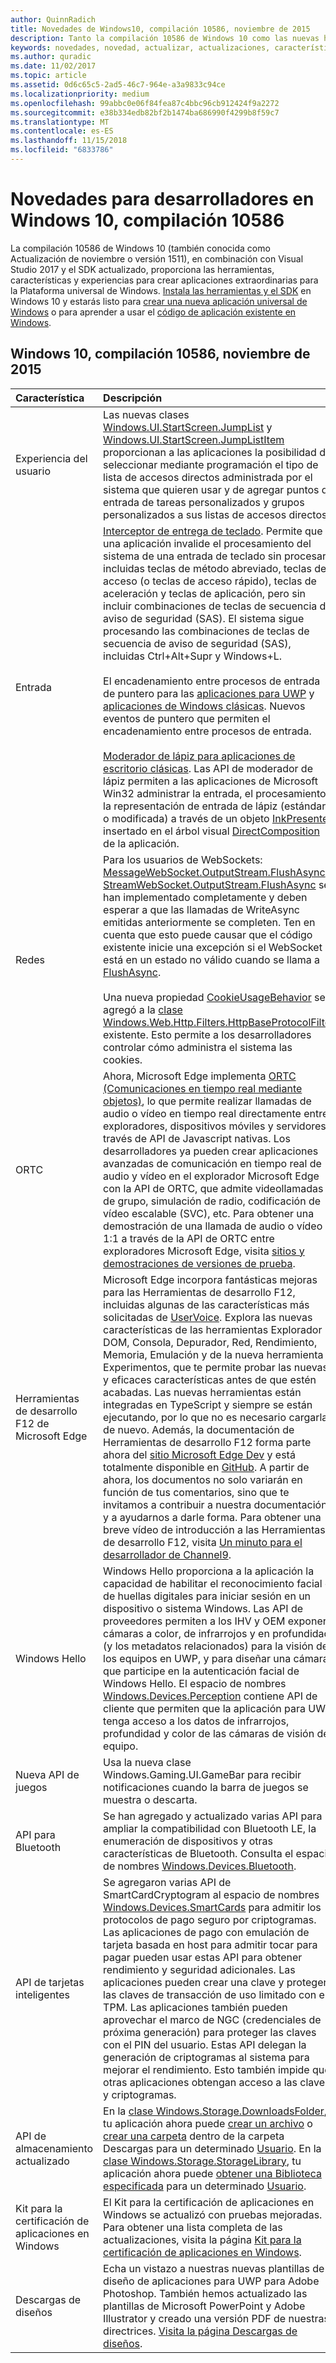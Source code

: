 ```yaml
---
author: QuinnRadich
title: Novedades de Windows10, compilación 10586, noviembre de 2015
description: Tanto la compilación 10586 de Windows 10 como las nuevas herramientas para desarrolladores te proporcionan las herramientas, características y experiencias que ofrece la tecnología de la nueva Plataforma universal de Windows.
keywords: novedades, novedad, actualizar, actualizaciones, características, nuevo, Windows 10, 1511, noviembre, 10586
ms.author: quradic
ms.date: 11/02/2017
ms.topic: article
ms.assetid: 0d6c65c5-2ad5-46c7-964e-a3a9833c94ce
ms.localizationpriority: medium
ms.openlocfilehash: 99abbc0e06f84fea87c4bbc96cb912424f9a2272
ms.sourcegitcommit: e38b334edb82bf2b1474ba686990f4299b8f59c7
ms.translationtype: MT
ms.contentlocale: es-ES
ms.lasthandoff: 11/15/2018
ms.locfileid: "6833786"
---
```

# <a name="whats-new-in-windows-10-for-developers-build-10586"></a>Novedades para desarrolladores en Windows 10, compilación 10586

La compilación 10586 de Windows 10 (también conocida como Actualización de noviembre o versión 1511), en combinación con Visual Studio 2017 y el SDK actualizado, proporciona las herramientas, características y experiencias para crear aplicaciones extraordinarias para la Plataforma universal de Windows. [Instala las herramientas y el SDK](http://go.microsoft.com/fwlink/?LinkId=821431) en Windows 10 y estarás listo para [crear una nueva aplicación universal de Windows](../get-started/create-uwp-apps.md) o para aprender a usar el [código de aplicación existente en Windows](../porting/index.md).

## <a name="windows-10-build-10586---november-2015"></a>Windows 10, compilación 10586, noviembre de 2015

Característica | Descripción
 :---- | :----
 Experiencia del usuario | Las nuevas clases [Windows.UI.StartScreen.JumpList](https://msdn.microsoft.com/library/windows/apps/windows.ui.startscreen.aspx) y [Windows.UI.StartScreen.JumpListItem](https://msdn.microsoft.com/library/windows/apps/windows.ui.startscreen.aspx) proporcionan a las aplicaciones la posibilidad de seleccionar mediante programación el tipo de lista de accesos directos administrada por el sistema que quieren usar y de agregar puntos de entrada de tareas personalizados y grupos personalizados a sus listas de accesos directos.
 Entrada | [Interceptor de entrega de teclado](https://msdn.microsoft.com/library/windows/apps/windows.ui.input.keyboarddeliveryinterceptor.aspx). Permite que una aplicación invalide el procesamiento del sistema de una entrada de teclado sin procesar, incluidas teclas de método abreviado, teclas de acceso (o teclas de acceso rápido), teclas de aceleración y teclas de aplicación, pero sin incluir combinaciones de teclas de secuencia de aviso de seguridad (SAS). El sistema sigue procesando las combinaciones de teclas de secuencia de aviso de seguridad (SAS), incluidas Ctrl+Alt+Supr y Windows+L. <br /><br />El encadenamiento entre procesos de entrada de puntero para las [aplicaciones para UWP](https://msdn.microsoft.com/library/windows/apps/windows.ui.core.corewindow.aspx) y [aplicaciones de Windows clásicas](https://msdn.microsoft.com/library/windows/desktop/hh454903(v=vs.85).aspx). Nuevos eventos de puntero que permiten el encadenamiento entre procesos de entrada. <br /><br />[Moderador de lápiz para aplicaciones de escritorio clásicas](https://msdn.microsoft.com/library/windows/desktop/mt622165(v=vs.85).aspx). Las API de moderador de lápiz permiten a las aplicaciones de Microsoft Win32 administrar la entrada, el procesamiento y la representación de entrada de lápiz (estándar o modificada) a través de un objeto [InkPresenter](https://msdn.microsoft.com/library/windows/desktop/windows.ui.input.inking.inkpresenter.aspx) insertado en el árbol visual [DirectComposition](https://msdn.microsoft.com/library/windows/desktop/hh437371(v=vs.85).aspx) de la aplicación.
Redes | Para los usuarios de WebSockets: [MessageWebSocket.OutputStream.FlushAsync](https://msdn.microsoft.com/library/windows/apps/windows.storage.streams.datawriter.flushasync.aspx) y [StreamWebSocket.OutputStream.FlushAsync](https://msdn.microsoft.com/library/windows/apps/windows.storage.streams.datawriter.flushasync.aspx) se han implementado completamente y deben esperar a que las llamadas de WriteAsync emitidas anteriormente se completen. Ten en cuenta que esto puede causar que el código existente inicie una excepción si el WebSocket está en un estado no válido cuando se llama a [FlushAsync](https://msdn.microsoft.com/library/windows/apps/windows.storage.streams.datawriter.flushasync.aspx). <br /><br />Una nueva propiedad [CookieUsageBehavior](https://msdn.microsoft.com/library/windows/apps/windows.web.http.filters.httpbaseprotocolfilter.aspx) se agregó a la [clase Windows.Web.Http.Filters.HttpBaseProtocolFilter](https://msdn.microsoft.com/library/windows/apps/windows.web.http.filters.httpbaseprotocolfilter.aspx) existente. Esto permite a los desarrolladores controlar cómo administra el sistema las cookies.
ORTC | Ahora, Microsoft Edge implementa [ORTC (Comunicaciones en tiempo real mediante objetos)](https://msdn.microsoft.com/library/mt433097(v=vs.85).aspx), lo que permite realizar llamadas de audio o vídeo en tiempo real directamente entre exploradores, dispositivos móviles y servidores a través de API de Javascript nativas. Los desarrolladores ya pueden crear aplicaciones avanzadas de comunicación en tiempo real de audio y vídeo en el explorador Microsoft Edge con la API de ORTC, que admite videollamadas de grupo, simulación de radio, codificación de vídeo escalable (SVC), etc. Para obtener una demostración de una llamada de audio o vídeo 1:1 a través de la API de ORTC entre exploradores Microsoft Edge, visita [sitios y demostraciones de versiones de prueba](https://developer.microsoft.com/microsoft-edge/testdrive/demos/ortcdemo/).
Herramientas de desarrollo F12 de Microsoft Edge | Microsoft Edge incorpora fantásticas mejoras para las Herramientas de desarrollo F12, incluidas algunas de las características más solicitadas de [UserVoice](https://wpdev.uservoice.com/forums/257854-microsoft-edge-developer). Explora las nuevas características de las herramientas Explorador DOM, Consola, Depurador, Red, Rendimiento, Memoria, Emulación y de la nueva herramienta Experimentos, que te permite probar las nuevas y eficaces características antes de que estén acabadas. Las nuevas herramientas están integradas en TypeScript y siempre se están ejecutando, por lo que no es necesario cargarlas de nuevo. Además, la documentación de Herramientas de desarrollo F12 forma parte ahora del [sitio Microsoft Edge Dev](https://developer.microsoft.com/microsoft-edge/) y está totalmente disponible en [GitHub](https://github.com/MicrosoftEdge/MicrosoftEdge-Documentation). A partir de ahora, los documentos no solo variarán en función de tus comentarios, sino que te invitamos a contribuir a nuestra documentación y a ayudarnos a darle forma. Para obtener una breve vídeo de introducción a las Herramientas de desarrollo F12, visita [Un minuto para el desarrollador de Channel9](https://channel9.msdn.com/Blogs/One-Dev-Minute/Microsoft-Edge-F12-tools).
Windows Hello | Windows Hello proporciona a la aplicación la capacidad de habilitar el reconocimiento facial o de huellas digitales para iniciar sesión en un dispositivo o sistema Windows. Las API de proveedores permiten a los IHV y OEM exponer cámaras a color, de infrarrojos y en profundidad (y los metadatos relacionados) para la visión de los equipos en UWP, y para diseñar una cámara que participe en la autenticación facial de Windows Hello. El espacio de nombres [Windows.Devices.Perception](https://msdn.microsoft.com/library/windows/apps/windows.devices.perception.aspx) contiene API de cliente que permiten que la aplicación para UWP tenga acceso a los datos de infrarrojos, profundidad y color de las cámaras de visión del equipo.
Nueva API de juegos | Usa la nueva clase Windows.Gaming.UI.GameBar para recibir notificaciones cuando la barra de juegos se muestra o descarta.
API para Bluetooth | Se han agregado y actualizado varias API para ampliar la compatibilidad con Bluetooth LE, la enumeración de dispositivos y otras características de Bluetooth. Consulta el espacio de nombres [Windows.Devices.Bluetooth](https://msdn.microsoft.com/library/windows/apps/windows.devices.bluetooth.aspx).
API de tarjetas inteligentes | Se agregaron varias API de SmartCardCryptogram al espacio de nombres [Windows.Devices.SmartCards](https://msdn.microsoft.com/library/windows/apps/windows.devices.smartcards.aspx) para admitir los protocolos de pago seguro por criptogramas. Las aplicaciones de pago con emulación de tarjeta basada en host para admitir tocar para pagar pueden usar estas API para obtener rendimiento y seguridad adicionales. Las aplicaciones pueden crear una clave y proteger las claves de transacción de uso limitado con el TPM. Las aplicaciones también pueden aprovechar el marco de NGC (credenciales de próxima generación) para proteger las claves con el PIN del usuario. Estas API delegan la generación de criptogramas al sistema para mejorar el rendimiento. Esto también impide que otras aplicaciones obtengan acceso a las claves y criptogramas.
API de almacenamiento actualizado | En la [clase Windows.Storage.DownloadsFolder](https://msdn.microsoft.com/library/windows/apps/windows.storage.downloadsfolder.aspx), tu aplicación ahora puede [crear un archivo](https://msdn.microsoft.com/library/windows/apps/windows.storage.downloadsfolder.createfileforuserasync.aspx) o [crear una carpeta](https://msdn.microsoft.com/library/windows/apps/windows.storage.downloadsfolder.createfolderforuserasync.aspx) dentro de la carpeta Descargas para un determinado [Usuario](https://msdn.microsoft.com/library/windows/apps/windows.system.user.aspx). En la [clase Windows.Storage.StorageLibrary](https://msdn.microsoft.com/library/windows/apps/windows.storage.storagelibrary.aspx), tu aplicación ahora puede [obtener una Biblioteca especificada](https://msdn.microsoft.com/library/windows/apps/windows.storage.storagelibrary.getlibraryforuserasync.aspx) para un determinado [Usuario](https://msdn.microsoft.com/library/windows/apps/windows.system.user.aspx).
Kit para la certificación de aplicaciones en Windows | El Kit para la certificación de aplicaciones en Windows se actualizó con pruebas mejoradas. Para obtener una lista completa de las actualizaciones, visita la página [Kit para la certificación de aplicaciones en Windows](https://developer.microsoft.com/windows/develop/app-certification-kit).
Descargas de diseños | Echa un vistazo a nuestras nuevas plantillas de diseño de aplicaciones para UWP para Adobe Photoshop. También hemos actualizado las plantillas de Microsoft PowerPoint y Adobe Illustrator y creado una versión PDF de nuestras directrices. [Visita la página Descargas de diseños](https://developer.microsoft.com/windows/design/assets).